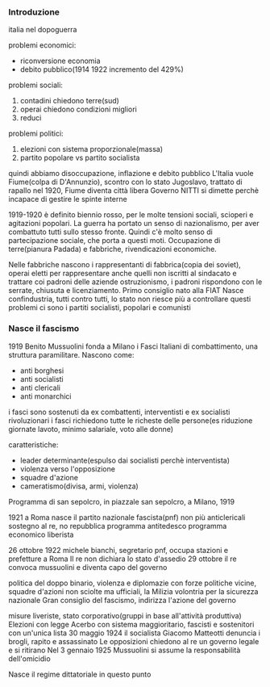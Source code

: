 ### Introduzione
italia nel dopoguerra

problemi economici:
* riconversione economia
* debito pubblico(1914 1922 incremento del 429%)

problemi sociali:
1. contadini chiedono terre(sud)
2.  operai chiedono condizioni migliori
3.  reduci

problemi politici:
1.  elezioni con sistema proporzionale(massa)
2.  partito popolare vs partito socialista

quindi abbiamo disoccupazione, inflazione e debito pubblico
L'Italia vuole Fiume(colpa di D'Annunzio), scontro con lo stato Jugoslavo, trattato di rapallo nel 1920, Fiume diventa città libera
Governo NITTI si dimette perchè incapace di gestire le spinte interne

1919-1920 è definito biennio rosso, per le molte tensioni sociali, scioperi e agitazioni popolari.
La guerra ha portato un senso di nazionalismo, per aver combattuto tutti sullo stesso fronte. Quindi c'è molto senso di partecipazione sociale, che porta a questi moti.
Occupazione di terre(pianura Padada) e fabbriche, rivendicazioni economiche.

Nelle fabbriche nascono i rappresentanti di fabbrica(copia dei soviet), operai eletti per rappresentare anche quelli non iscritti al sindacato e trattare coi padroni delle aziende
ostruzionismo, i padroni rispondono con le serrate, chiusuta e licenziamento. Primo consiglio nato alla FIAT
Nasce confindustria, tutti contro tutti, lo stato non riesce più a controllare questi problemi
ci sono i partiti socialisti, popolari e comunisti


### Nasce il fascismo
1919 Benito Mussuolini fonda a Milano i Fasci Italiani di combattimento, una struttura paramilitare.
Nascono come:
* anti borghesi
* anti socialisti
* anti clericali
* anti monarchici

i fasci sono sostenuti da ex combattenti, interventisti e ex socialisti rivoluzionari
i fasci richiedono tutte le richeste delle persone(es riduzione giornate lavoto, minimo salariale, voto alle donne)

caratteristiche:
- leader determinante(espulso dai socialisti perchè interventista)
- violenza verso l'opposizione
- squadre d'azione
- cameratismo(divisa, armi, violenza)

Programma di san sepolcro, in piazzale san sepolcro, a Milano, 1919

1921 a Roma nasce il partito nazionale fascista(pnf)
non più anticlericali
sostegno al re, no repubblica
programma antitedesco
programma economico liberista

26 ottobre 1922 michele bianchi, segretario pnf, occupa stazioni e prefetture a Roma
Il re non dichiara lo stato d'assedio
29 ottobre il re convoca mussuolini e diventa capo del governo

politica del doppo binario, violenza e diplomazie con forze politiche vicine, squadre d'azioni non sciolte ma ufficiali, la Milizia volontria per la sicurezza nazionale
Gran consiglio del fascismo, indirizza l'azione del governo

misure liveriste, stato corporativo(gruppi in base all'attività produttiva)
Elezioni con legge Acerbo con sistema maggioritario, fascisti e sostenitori con un'unica lista
30 maggio 1924 il socialista Giacomo Matteotti denuncia i brogli, rapito e assassinato
Le opposizioni chiedono al re un governo legale e si ritirano
Nel 3 gennaio 1925 Mussuolini si assume la responsabilità dell'omicidio

Nasce il regime dittatoriale in questo punto
